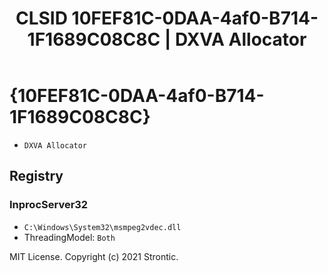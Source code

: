 ﻿---
title: "CLSID 10FEF81C-0DAA-4af0-B714-1F1689C08C8C | DXVA Allocator"
excerpt: What is COM-Object CLSID 10FEF81C-0DAA-4af0-B714-1F1689C08C8C?
---

# {10FEF81C-0DAA-4af0-B714-1F1689C08C8C}

* `DXVA Allocator`

## Registry


### InprocServer32

* `C:\Windows\System32\msmpeg2vdec.dll`
* ThreadingModel: `Both`

MIT License. Copyright (c) 2021 Strontic.


